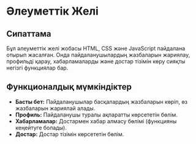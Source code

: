 # Әлеуметтік Желi

## Сипаттама

Бұл әлеуметтік желі жобасы HTML, CSS және JavaScript пайдалана отырып жасалған. Онда пайдаланушылардың жазбаларын жариялау, профильді қарау, хабарламаларды және достар тізімін көру сияқты негізгі функциялар бар.

## Функционалдық мүмкіндіктер

- **Басты бет:** Пайдаланушылар басқалардың жазбаларын көріп, өз жазбаларын жариялай алады.
- **Профиль:** Пайдаланушы туралы ақпаратты көрсететін бөлім.
- **Хабарламалар:** Достармен хабар алмасу бөлімі (функцияны кеңейтуге болады).
- **Достар:** Достар тізімін көрсететін бөлім.

